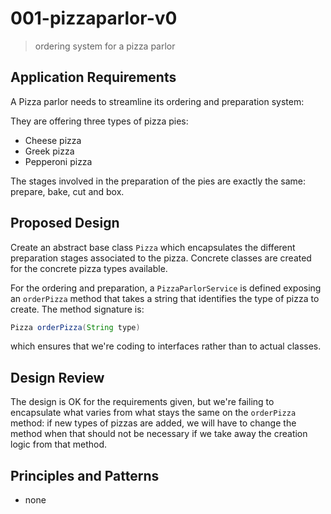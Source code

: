 # 001-pizzaparlor-v0
> ordering system for a pizza parlor

## Application Requirements
A Pizza parlor needs to streamline its ordering and preparation system:

They are offering three types of pizza pies:
+ Cheese pizza
+ Greek pizza
+ Pepperoni pizza

The stages involved in the preparation of the pies are exactly the same: prepare, bake, cut and box.

## Proposed Design
Create an abstract base class `Pizza` which encapsulates the different preparation stages associated to the pizza. Concrete classes are created for the concrete pizza types available. 

For the ordering and preparation, a `PizzaParlorService` is defined exposing an `orderPizza` method that takes a string that identifies the type of pizza to create. 
The method signature is:
```java
Pizza orderPizza(String type)
```

which ensures that we're coding to interfaces rather than to actual classes.

## Design Review
The design is OK for the requirements given, but we're failing to encapsulate what varies from what stays the same on the `orderPizza` method: if new types of pizzas are added, we will have to change the method when that should not be necessary if we take away the creation logic from that method. 


## Principles and Patterns
+ none